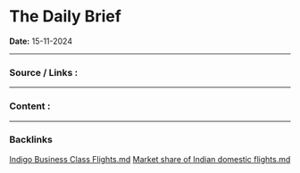# The Daily Brief

**Date:** 15-11-2024

---

### Source / Links : 



---

### Content : 





---
### Backlinks
[Indigo Business Class Flights.md](../../../All%20fin%20notes/Indigo%20Business%20Class%20Flights.md)
[Market share of Indian domestic flights.md](../../../All%20fin%20notes/Market%20share%20of%20Indian%20domestic%20flights.md)
